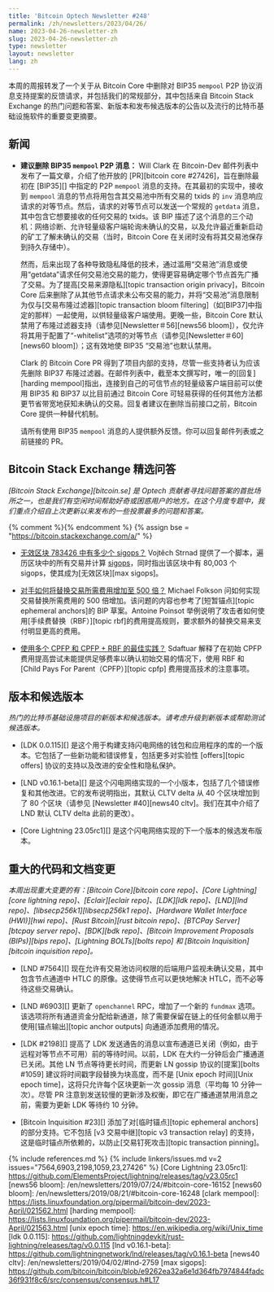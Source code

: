 ```yaml
---
title: 'Bitcoin Optech Newsletter #248'
permalink: /zh/newsletters/2023/04/26/
name: 2023-04-26-newsletter-zh
slug: 2023-04-26-newsletter-zh
type: newsletter
layout: newsletter
lang: zh
---
```

本周的周报转发了一个关于从 Bitcoin Core 中删除对 BIP35 `mempool` P2P 协议消息支持提案的反馈请求，并包括我们的常规部分，其中包括来自 Bitcoin Stack Exchange 的热门问题和答案、新版本和发布候选版本的公告以及流行的比特币基础设施软件的重要变更摘要。

## 新闻

- **建议删除 BIP35 `mempool` P2P 消息：** Will Clark 在 Bitcoin-Dev 邮件列表中发布了一篇文章，介绍了他开放的 [PR][bitcoin core #27426]，旨在删除最初在 [BIP35][] 中指定的 P2P `mempool` 消息的支持。在其最初的实现中，接收到 `mempool` 消息的节点将用包含其交易池中所有交易的 txids 的 `inv` 消息响应请求的对等节点。然后，请求的对等节点可以发送一个常规的 `getdata` 消息，其中包含它想要接收的任何交易的 txids。该 BIP 描述了这个消息的三个动机：网络诊断、允许轻量级客户端轮询未确认的交易，以及允许最近重新启动的矿工了解未确认的交易（当时，Bitcoin Core 在关闭时没有将其交易池保存到持久存储中）。

    然而，后来出现了各种导致隐私降低的技术，通过滥用“交易池”消息或使用“getdata”请求任何交易池交易的能力，使得更容易确定哪个节点首先广播了交易。为了提高[交易来源隐私][topic transaction origin privacy]，Bitcoin Core 后来删除了从其他节点请求未公布交易的能力，并将“交易池”消息限制为仅与[交易布隆过滤器][topic transaction bloom filtering]（如[BIP37]中指定的那样）一起使用，以供轻量级客户端使用。更晚一些，Bitcoin Core 默认禁用了布隆过滤器支持（请参见[Newsletter＃56][news56 bloom]），仅允许将其用于配置了“-whitelist”选项的对等节点（请参见[Newsletter＃60][news60 bloom]）；这有效地使 BIP35 “交易池”也默认禁用。

    Clark 的 Bitcoin Core PR 得到了项目内部的支持，尽管一些支持者认为应该先删除 BIP37 布隆过滤器。在邮件列表中，截至本文撰写时，唯一的[回复][harding mempool]指出，连接到自己的可信节点的轻量级客户端目前可以使用 BIP35 和 BIP37 以比目前通过 Bitcoin Core 可轻易获得的任何其他方法都更节省带宽地获知未确认的交易。回复者建议在删除当前接口之前，Bitcoin Core 提供一种替代机制。

    请所有使用 BIP35 `mempool` 消息的人提供额外反馈。你可以回复邮件列表或之前链接的 PR。

## Bitcoin Stack Exchange 精选问答

*[Bitcoin Stack Exchange][bitcoin.se] 是 Optech 贡献者寻找问题答案的首批场所之一，也是我们有空闲时间帮助好奇或困惑用户的地方。在这个月度专题中，我们重点介绍自上次更新以来发布的一些投票最多的问题和答案。*

{% comment %}<!-- https://bitcoin.stackexchange.com/search?tab=votes&q=created%3a1m..%20is%3aanswer -->{% endcomment %}
{% assign bse = "https://bitcoin.stackexchange.com/a/" %}

- [<!--how-many-sigops-are-in-the-invalid-block-783426-->无效区块 783426 中有多少个 sigops？]({{bse}}117837)
  Vojtěch Strnad 提供了一个脚本，遍历区块中的所有交易并计算 [sigops]({{bse}}117359)，同时指出该区块中有 80,003 个 sigops，使其成为[无效区块][max sigops]。

- [<!--how-would-an-adversary-increase-the-required-fee-to-replace-a-transaction-by-up-to-500-times-->对手如何将替换交易所需费用增加至 500 倍？]({{bse}}117734)
  Michael Folkson 问如何实现交易替换所需费用的 500 倍增加。该问题的内容也参考了[短暂锚点][topic ephemeral anchors]的 BIP 草案。Antoine Poinsot 举例说明了攻击者如何使用[手续费替换（RBF）][topic rbf]的费用提高规则，要求额外的替换交易来支付明显更高的费用。

- [<!--best-practices-with-multiple-cpfps-cpfp-rbf-->使用多个 CPFP 和 CPFP + RBF 的最佳实践？]({{bse}}117877)
  Sdaftuar 解释了在初始 CPFP 费用提高尝试未能提供足够费率以确认初始交易的情况下，使用 RBF 和 [Child Pays For Parent（CPFP）][topic cpfp] 费用提高技术的注意事项。

## 版本和候选版本

*热门的比特币基础设施项目的新版本和候选版本。请考虑升级到新版本或帮助测试候选版本。*

- [LDK 0.0.115][] 是这个用于构建支持闪电网络的钱包和应用程序的库的一个版本。它包括了一些新功能和错误修复，包括更多对实验性 [offers][topic offers] 协议的支持以及改进的安全性和隐私保护。

- [LND v0.16.1-beta][] 是这个闪电网络实现的一个小版本，包括了几个错误修复和其他改进。它的发布说明指出，其默认 CLTV delta 从 40 个区块增加到了 80 个区块（请参见 [Newsletter #40][news40 cltv]。我们在其中介绍了 LND 默认 CLTV delta 此前的更改）。

- [Core Lightning 23.05rc1][] 是这个闪电网络实现的下一个版本的候选发布版本。

## 重大的代码和文档变更

*本周出现重大变更的有：[Bitcoin Core][bitcoin core repo]、[Core Lightning][core lightning repo]、[Eclair][eclair repo]、[LDK][ldk repo]、[LND][lnd repo]、[libsecp256k1][libsecp256k1 repo]、[Hardware Wallet Interface (HWI)][hwi repo]、[Rust Bitcoin][rust bitcoin repo]、[BTCPay Server][btcpay server repo]、[BDK][bdk repo]、[Bitcoin Improvement Proposals (BIPs)][bips repo]、[Lightning BOLTs][bolts repo] 和 [Bitcoin Inquisition][bitcoin inquisition repo]。*

- [LND #7564][] 现在允许有交易池访问权限的后端用户监视未确认交易，其中包含节点通道中 HTLC 的原像。这使得节点可以更快地解决 HTLC，而不必等待这些交易确认。

- [LND #6903][] 更新了 `openchannel` RPC，增加了一个新的 `fundmax` 选项。该选项将所有通道资金分配给新通道，除了需要保留在链上的任何金额以用于使用[锚点输出][topic anchor outputs] 向通道添加费用的情况。

- [LDK #2198][] 提高了 LDK 发送通告的消息以宣布通道已关闭（例如，由于远程对等节点不可用）前的等待时间。以前，LDK 在大约一分钟后会广播通道已关闭。其他 LN 节点等待更长时间，而更新 LN gossip 协议的[提案][bolts #1059] 建议将时间戳字段替换为块高度，而不是 [Unix epoch 时间][Unix epoch time]，这将只允许每个区块更新一次 gossip 消息（平均每 10 分钟一次）。尽管 PR 注意到发送较慢的更新涉及权衡，即它在广播通道禁用消息之前，需要为更新 LDK 等待约 10 分钟。

- [Bitcoin Inquisition #23][] 添加了对[临时锚点][topic ephemeral anchors]的部分支持。它不包括 [v3 交易中继][topic v3 transaction relay] 的支持，这是临时锚点所依赖的，以防止[交易钉死攻击][topic transaction pinning]。

{% include references.md %}
{% include linkers/issues.md v=2 issues="7564,6903,2198,1059,23,27426" %}
[Core Lightning 23.05rc1]: https://github.com/ElementsProject/lightning/releases/tag/v23.05rc1
[news56 bloom]: /en/newsletters/2019/07/24/#bitcoin-core-16152
[news60 bloom]: /en/newsletters/2019/08/21/#bitcoin-core-16248
[clark mempool]: https://lists.linuxfoundation.org/pipermail/bitcoin-dev/2023-April/021562.html
[harding mempool]: https://lists.linuxfoundation.org/pipermail/bitcoin-dev/2023-April/021563.html
[unix epoch time]: https://en.wikipedia.org/wiki/Unix_time
[ldk 0.0.115]: https://github.com/lightningdevkit/rust-lightning/releases/tag/v0.0.115
[lnd v0.16.1-beta]: https://github.com/lightningnetwork/lnd/releases/tag/v0.16.1-beta
[news40 cltv]: /en/newsletters/2019/04/02/#lnd-2759
[max sigops]: https://github.com/bitcoin/bitcoin/blob/e9262ea32a6e1d364fb7974844fadc36f931f8c6/src/consensus/consensus.h#L17
